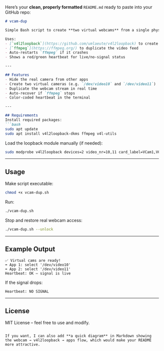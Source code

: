 Here’s your **clean, properly formatted** `README.md` ready to paste into your GitHub repo:

````markdown
# vcam-dup

Simple Bash script to create **two virtual webcams** from a single physical webcam, without using OBS.

Uses:
- [`v4l2loopback`](https://github.com/umlaeute/v4l2loopback) to create virtual devices
- [`ffmpeg`](https://ffmpeg.org/) to duplicate the video feed
- Auto-restarts `ffmpeg` if it crashes
- Shows a red/green heartbeat for live/no-signal status

---

## Features
- Hide the real camera from other apps
- Create two virtual cameras (e.g. `/dev/video10` and `/dev/video11`)
- Duplicate the webcam stream in real time
- Auto-recover if `ffmpeg` stops
- Color-coded heartbeat in the terminal

---

## Requirements
Install required packages:
```bash
sudo apt update
sudo apt install v4l2loopback-dkms ffmpeg v4l-utils
````

Load the loopback module manually (if needed):

```bash
sudo modprobe v4l2loopback devices=2 video_nr=10,11 card_label=VCam1,VCam2 exclusive_caps=0
```

---

## Usage

Make script executable:

```bash
chmod +x vcam-dup.sh
```

Run:

```bash
./vcam-dup.sh
```

Stop and restore real webcam access:

```bash
./vcam-dup.sh --unlock
```

---

## Example Output

```plaintext
✅ Virtual cams are ready!
➡ App 1: select '/dev/video10'
➡ App 2: select '/dev/video11'
Heartbeat: OK — signal is live
```

If the signal drops:

```plaintext
Heartbeat: NO SIGNAL
```

---

## License

MIT License – feel free to use and modify.

```

If you want, I can also add **a quick diagram** in Markdown showing the webcam → v4l2loopback → apps flow, which would make your README more attractive.
```
